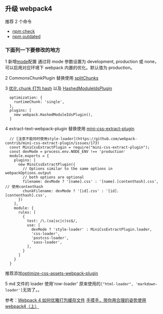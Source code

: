 ## 升级 webpack4

推荐 2 个命令

- [npm check](https://segmentfault.com/a/1190000011085967)
- [npm outdated](https://docs.npmjs.com/cli/outdated)

### 下面列一下要修改的地方

1 新增[mode](https://webpack.docschina.org/concepts/mode/)配置
通过将 mode 参数设置为 development, production 或 none，可以启用对应环境下 webpack 内置的优化。默认值为 production。

2 CommonsChunkPlugin 替换使用 [splitChunks](https://webpack.docschina.org/plugins/split-chunks-plugin/)

3 [优化 chunk 打包 hash](https://webpack.docschina.org/configuration/optimization/#optimization-runtimechunk) 以及 [HashedModuleIdsPlugin](https://webpack.docschina.org/plugins/hashed-module-ids-plugin/#src/components/Sidebar/Sidebar.jsx)

```
  optimization: {
    runtimeChunk: 'single',
  },
  plugins: [
    new webpack.HashedModuleIdsPlugin(),
  ]
```

4 extract-text-webpack-plugin 替换使用 [mini-css-extract-plugin](https://webpack.js.org/plugins/mini-css-extract-plugin/#src/components/Sidebar/Sidebar.jsx)

```
  // [注意不能同时使用style-loader](https://github.com/webpack-contrib/mini-css-extract-plugin/issues/173)
  const MiniCssExtractPlugin = require("mini-css-extract-plugin");
  const devMode = process.env.NODE_ENV !== 'production'
  module.exports = {
    plugins: [
      new MiniCssExtractPlugin({
        // Options similar to the same options in webpackOptions.output
        // both options are optional
        filename: devMode ? '[name].css' : '[name].[contenthash].css', // 使用contenthash
        chunkFilename: devMode ? '[id].css' : '[id].[contenthash].css',
      })
    ],
    module: {
      rules: [
        {
          test: /\.(sa|sc|c)ss$/,
          use: [
            devMode ? 'style-loader' : MiniCssExtractPlugin.loader,
            'css-loader',
            'postcss-loader',
            'sass-loader',
          ],
        }
      ]
    }
  }
```

推荐添加[optimize-css-assets-webpack-plugin](https://github.com/NMFR/optimize-css-assets-webpack-plugin)

5 md 文件的 loader 使用'row-loader' 原来使用的`["html-loader", 'markdown-loader']`无效了。。

参考：[Webpack 4 如何优雅打包缓存文件](http://imweb.io/topic/5b6f224a3cb5a02f33c013ba)
[手摸手，带你用合理的姿势使用 webpack4（上）](https://juejin.im/post/5b56909a518825195f499806)
